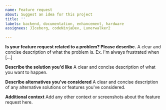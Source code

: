 ```yaml
---
name: Feature request
about: Suggest an idea for this project
title: ''
labels: backend, documentation, enhancement, hardware
assignees: JIceberg, codeNinjaDev, Lunerwalker2

---
```


**Is your feature request related to a problem? Please describe.**
A clear and concise description of what the problem is. Ex. I'm always frustrated when [...]

**Describe the solution you'd like**
A clear and concise description of what you want to happen.

**Describe alternatives you've considered**
A clear and concise description of any alternative solutions or features you've considered.

**Additional context**
Add any other context or screenshots about the feature request here.
